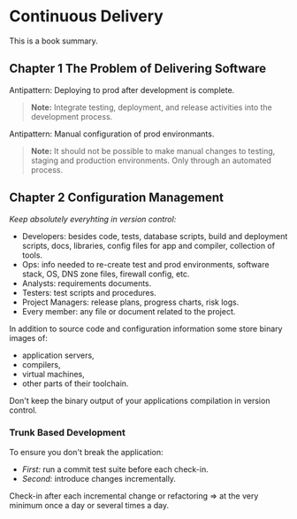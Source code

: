 # Continuous Delivery

This is a book summary.

## Chapter 1 The Problem of Delivering Software

Antipattern: Deploying to prod after development is complete.
> **Note:** Integrate testing, deployment, and release activities into the development process.

Antipattern: Manual configuration of prod environmants.
> **Note:** It should not be possible to make manual changes to testing, staging and production environments. Only through an automated process.

## Chapter 2 Configuration Management

_Keep absolutely everyhting in version control:_

- Developers: besides code, tests, database scripts, build and deployment scripts, docs, libraries, config files for app and compiler, collection of tools.
- Ops: info needed to re-create test and prod environments, software stack, OS, DNS zone files, firewall config, etc.
- Analysts: requirements documents.
- Testers: test scripts and procedures.
- Project Managers: release plans, progress charts, risk logs.
- Every member: any file or document related to the project.

In addition to source code and configuration information some store binary images of:

- application servers,
- compilers,
- virtual machines,
- other parts of their toolchain.

Don't keep the binary output of your applications compilation in version control.

### Trunk Based Development

To ensure you don't break the application:

- _First:_ run a commit test suite before each check-in.
- _Second:_ introduce changes incrementally.

Check-in after each incremental change or refactoring => at the very minimum once a day or several times a day.

